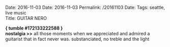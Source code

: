 Date: 2016-11-03
Date: 2016-11-03
Permalink: /20161103
Date: 
Tags: seattle, live music  
Title: GUITAR NERO  
  
**{ tumble #172133222588 }**  
**nostalgia >>** all those moments when we appreciated and admired a guitarist that in fact never was. substanciated, no treble and the light  
